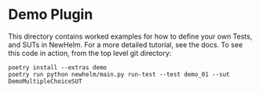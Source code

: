 # Demo Plugin

This directory contains worked examples for how to define your own Tests, and SUTs in NewHelm. For a more detailed tutorial, see the docs. To see this code in action, from the top level git directory:

```
poetry install --extras demo
poetry run python newhelm/main.py run-test --test demo_01 --sut DemoMultipleChoiceSUT
```
